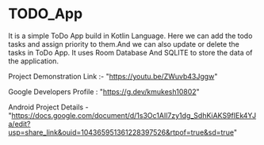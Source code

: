 # TODO_App
It is a simple ToDo App build in Kotlin Language.
Here we can add the todo tasks and assign priority to them.And we can also update or delete the tasks in ToDo App.
It uses Room Database And SQLITE to store the data of the application.


Project Demonstration Link :- "https://youtu.be/ZWuvb43Jggw"

Google Developers Profile : "https://g.dev/kmukesh10802"

Android Project Details - "https://docs.google.com/document/d/1s3Oc1AIl7zy1dg_SdhKiAKS9fIEk4YJa/edit?usp=share_link&ouid=104365951361228397526&rtpof=true&sd=true"


